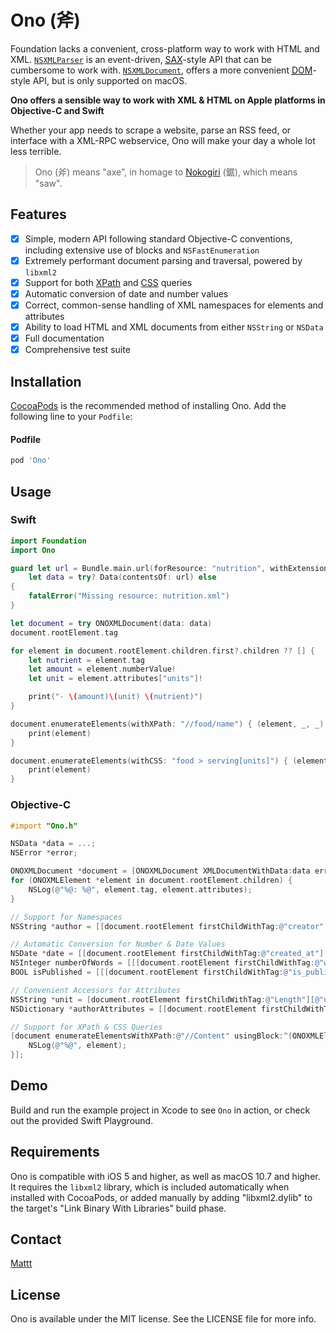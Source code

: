 # Ono (斧)

Foundation lacks a convenient, cross-platform way to work with HTML and XML.
[`NSXMLParser`](https://developer.apple.com/documentation/foundation/nsxmlparser?language=objc)
is an event-driven,
[<abbr title="Simple API for XML">SAX</abbr>](https://en.wikipedia.org/wiki/Simple_API_for_XML)-style API
that can be cumbersome to work with.
[`NSXMLDocument`](https://developer.apple.com/documentation/foundation/nsxmldocument),
offers a more convenient
[<abbr title="Document Object Model">DOM</abbr>](https://en.wikipedia.org/wiki/Document_Object_Model)-style API,
but is only supported on macOS.

**Ono offers a sensible way to work with XML & HTML on Apple platforms in Objective-C and Swift**

Whether your app needs to
scrape a website, parse an RSS feed, or interface with a XML-RPC webservice,
Ono will make your day a whole lot less terrible.

> Ono (斧) means "axe", in homage to [Nokogiri](http://nokogiri.org) (鋸), which means "saw".

## Features

- [x] Simple, modern API following standard Objective-C conventions, including extensive use of blocks and `NSFastEnumeration`
- [x] Extremely performant document parsing and traversal, powered by `libxml2`
- [x] Support for both [XPath](http://en.wikipedia.org/wiki/XPath) and [CSS](http://en.wikipedia.org/wiki/Cascading_Style_Sheets) queries
- [x] Automatic conversion of date and number values
- [x] Correct, common-sense handling of XML namespaces for elements and attributes
- [x] Ability to load HTML and XML documents from either `NSString` or `NSData`
- [x] Full documentation
- [x] Comprehensive test suite

## Installation

[CocoaPods](http://cocoapods.org) is the recommended method of installing Ono.
Add the following line to your `Podfile`:

#### Podfile

```ruby
pod 'Ono'
```

## Usage

### Swift

```swift
import Foundation
import Ono

guard let url = Bundle.main.url(forResource: "nutrition", withExtension: "xml"),
    let data = try? Data(contentsOf: url) else
{
    fatalError("Missing resource: nutrition.xml")
}

let document = try ONOXMLDocument(data: data)
document.rootElement.tag

for element in document.rootElement.children.first?.children ?? [] {
    let nutrient = element.tag
    let amount = element.numberValue!
    let unit = element.attributes["units"]!

    print("- \(amount)\(unit) \(nutrient)")
}

document.enumerateElements(withXPath: "//food/name") { (element, _, _) in
    print(element)
}

document.enumerateElements(withCSS: "food > serving[units]") { (element, _, _) in
    print(element)
}
```

### Objective-C

```objective-c
#import "Ono.h"

NSData *data = ...;
NSError *error;

ONOXMLDocument *document = [ONOXMLDocument XMLDocumentWithData:data error:&error];
for (ONOXMLElement *element in document.rootElement.children) {
    NSLog(@"%@: %@", element.tag, element.attributes);
}

// Support for Namespaces
NSString *author = [[document.rootElement firstChildWithTag:@"creator" inNamespace:@"dc"] stringValue];

// Automatic Conversion for Number & Date Values
NSDate *date = [[document.rootElement firstChildWithTag:@"created_at"] dateValue]; // ISO 8601 Timestamp
NSInteger numberOfWords = [[[document.rootElement firstChildWithTag:@"word_count"] numberValue] integerValue];
BOOL isPublished = [[[document.rootElement firstChildWithTag:@"is_published"] numberValue] boolValue];

// Convenient Accessors for Attributes
NSString *unit = [document.rootElement firstChildWithTag:@"Length"][@"unit"];
NSDictionary *authorAttributes = [[document.rootElement firstChildWithTag:@"author"] attributes];

// Support for XPath & CSS Queries
[document enumerateElementsWithXPath:@"//Content" usingBlock:^(ONOXMLElement *element, NSUInteger idx, BOOL *stop) {
    NSLog(@"%@", element);
}];
```

## Demo

Build and run the example project in Xcode to see `Ono` in action,
or check out the provided Swift Playground.

## Requirements

Ono is compatible with iOS 5 and higher, as well as macOS 10.7 and higher.
It requires the `libxml2` library,
which is included automatically when installed with CocoaPods,
or added manually by adding "libxml2.dylib"
to the target's "Link Binary With Libraries" build phase.

## Contact

[Mattt](https://twitter.com/mattt)

## License

Ono is available under the MIT license.
See the LICENSE file for more info.
